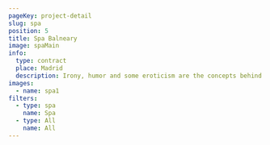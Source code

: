 ```yaml
---
pageKey: project-detail
slug: spa
position: 5
title: Spa Balneary
image: spaMain
info:
  type: contract
  place: Madrid
  description: Irony, humor and some eroticism are the concepts behind Marcel Wanders most recent project. An indulgent luxury hotel where guests are rejuvenated through a pampered recreation of new Iberostar Grand Hotel Portals Nous in Mallorca. Located on a magnificent beach, this luxurious design uses transparencies, whites and reflective surfaces to create a flow of openness. Emphasizing craft and modern design, the Mallorquin style is reinforced, inspiring guests with the scenery of Spain.
images:
  - name: spa1
filters:
  - type: spa
    name: Spa
  - type: All
    name: All
---
```

